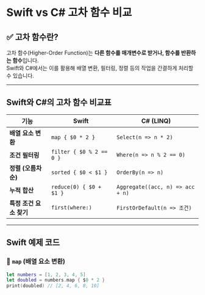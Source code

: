 # Swift vs C# 고차 함수 비교

## ✅ 고차 함수란?
고차 함수(Higher-Order Function)는 **다른 함수를 매개변수로 받거나, 함수를 반환하는 함수**입니다.  
Swift와 C#에서는 이를 활용해 배열 변환, 필터링, 정렬 등의 작업을 간결하게 처리할 수 있습니다.

---

##  Swift와 C#의 고차 함수 비교표

| 기능 | Swift | C# (LINQ) |
|------|------|----------|
| **배열 요소 변환** | `map { $0 * 2 }` | `Select(n => n * 2)` |
| **조건 필터링** | `filter { $0 % 2 == 0 }` | `Where(n => n % 2 == 0)` |
| **정렬 (오름차순)** | `sorted { $0 < $1 }` | `OrderBy(n => n)` |
| **누적 합산** | `reduce(0) { $0 + $1 }` | `Aggregate((acc, n) => acc + n)` |
| **특정 조건 요소 찾기** | `first(where:)` | `FirstOrDefault(n => 조건)` |

---

##  Swift 예제 코드

### 📌 `map` (배열 요소 변환)
```swift
let numbers = [1, 2, 3, 4, 5]
let doubled = numbers.map { $0 * 2 }
print(doubled) // [2, 4, 6, 8, 10]
